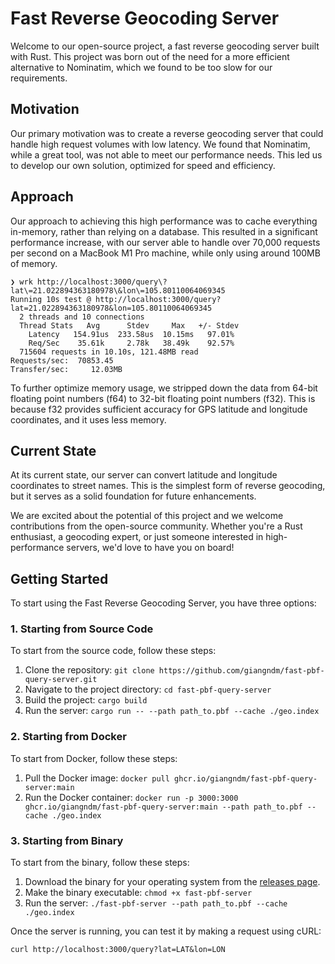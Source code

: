# Fast Reverse Geocoding Server

Welcome to our open-source project, a fast reverse geocoding server built with Rust. This project was born out of the need for a more efficient alternative to Nominatim, which we found to be too slow for our requirements. 

## Motivation

Our primary motivation was to create a reverse geocoding server that could handle high request volumes with low latency. We found that Nominatim, while a great tool, was not able to meet our performance needs. This led us to develop our own solution, optimized for speed and efficiency.

## Approach

Our approach to achieving this high performance was to cache everything in-memory, rather than relying on a database. This resulted in a significant performance increase, with our server able to handle over 70,000 requests per second on a MacBook M1 Pro machine, while only using around 100MB of memory.

```console
❯ wrk http://localhost:3000/query\?lat\=21.022894363180978\&lon\=105.80110064069345
Running 10s test @ http://localhost:3000/query?lat=21.022894363180978&lon=105.80110064069345
  2 threads and 10 connections
  Thread Stats   Avg      Stdev     Max   +/- Stdev
    Latency   154.91us  233.58us  10.15ms   97.01%
    Req/Sec    35.61k     2.78k   38.49k    92.57%
  715604 requests in 10.10s, 121.48MB read
Requests/sec:  70853.45
Transfer/sec:     12.03MB
```

To further optimize memory usage, we stripped down the data from 64-bit floating point numbers (f64) to 32-bit floating point numbers (f32). This is because f32 provides sufficient accuracy for GPS latitude and longitude coordinates, and it uses less memory. 

## Current State

At its current state, our server can convert latitude and longitude coordinates to street names. This is the simplest form of reverse geocoding, but it serves as a solid foundation for future enhancements.

We are excited about the potential of this project and we welcome contributions from the open-source community. Whether you're a Rust enthusiast, a geocoding expert, or just someone interested in high-performance servers, we'd love to have you on board!

## Getting Started

To start using the Fast Reverse Geocoding Server, you have three options:

### 1. Starting from Source Code

To start from the source code, follow these steps:

1. Clone the repository: `git clone https://github.com/giangndm/fast-pbf-query-server.git`
2. Navigate to the project directory: `cd fast-pbf-query-server`
3. Build the project: `cargo build`
4. Run the server: `cargo run -- --path path_to.pbf --cache ./geo.index`

### 2. Starting from Docker

To start from Docker, follow these steps:

1. Pull the Docker image: `docker pull ghcr.io/giangndm/fast-pbf-query-server:main`
2. Run the Docker container: `docker run -p 3000:3000 ghcr.io/giangndm/fast-pbf-query-server:main --path path_to.pbf --cache ./geo.index`

### 3. Starting from Binary

To start from the binary, follow these steps:

1. Download the binary for your operating system from the [releases page](https://github.com/giangndm/fast-pbf-query-server/releases).
2. Make the binary executable: `chmod +x fast-pbf-server`
3. Run the server: `./fast-pbf-server --path path_to.pbf --cache ./geo.index`

Once the server is running, you can test it by making a request using cURL:

`curl http://localhost:3000/query?lat=LAT&lon=LON`


